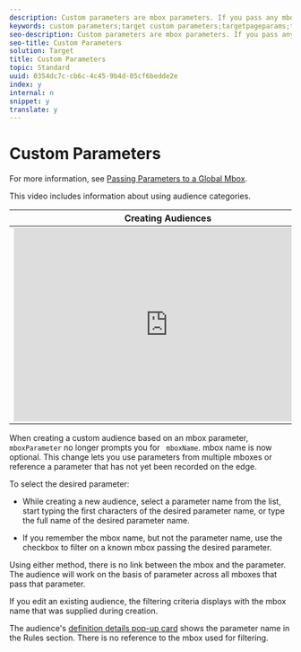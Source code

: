 ```yaml
---
description: Custom parameters are mbox parameters. If you pass any mbox parameters to mboxes, or use the targetPageParams function, those parameters appear here for use in audiences.
keywords: custom parameters;target custom parameters;targetpageparams;targeting mbox parameters
seo-description: Custom parameters are mbox parameters. If you pass any mbox parameters to mboxes, or use the targetPageParams function, those parameters appear here for use in audiences.
seo-title: Custom Parameters
solution: Target
title: Custom Parameters
topic: Standard
uuid: 0354dc7c-cb6c-4c45-9b4d-05cf6bedde2e
index: y
internal: n
snippet: y
translate: y
---
```


# Custom Parameters

For more information, see [ Passing Parameters to a Global Mbox](https://marketing.adobe.com/resources/help/en_US/target/ov/c_pass_parameters_to_global_mbox.html). 

This video includes information about using audience categories. 

<table id="table_A3A70CC0C9F54131BB9F098B4DA8C9D6"> 
 <thead> 
  <tr> 
   <th class="entry" colspan="2"> Creating Audiences </th> 
   <th colname="col3" class="entry"> 9:58 </th> 
  </tr>
 </thead>
 <tbody> 
  <tr> 
   <td colspan="2"> 
    <div width="550" class="video-iframe"> 
     <iframe src="https://www.youtube.com/embed/wV9lVTSOxMk/" frameborder="0" webkitallowfullscreen="true" mozallowfullscreen="true" oallowfullscreen="true" msallowfullscreen="true" allowfullscreen="allowfullscreen" scrolling="no" width="550" height="345">https://www.youtube.com/embed/wV9lVTSOxMk/</iframe>
    </div> </td> 
   <td colname="col3"> <p> 
     <ul id="ul_FF4FEC7BC7A34461BAA54FBE18A8E63B"> 
      <li id="li_7D6D4CB2E771430F84D2B658F8611532">Create audiences </li> 
      <li id="li_8529CB01E80B4C89B74287882AE0DA9D">Define audience categories </li> 
     </ul> </p> </td> 
  </tr> 
 </tbody> 
</table>

When creating a custom audience based on an mbox parameter, ` mboxParameter` no longer prompts you for ` mboxName`. mbox name is now optional. This change lets you use parameters from multiple mboxes or reference a parameter that has not yet been recorded on the edge. 

To select the desired parameter: 


* While creating a new audience, select a parameter name from the list, start typing the first characters of the desired parameter name, or type the full name of the desired parameter name. 

* If you remember the mbox name, but not the parameter name, use the checkbox to filter on a known mbox passing the desired parameter. 



Using either method, there is no link between the mbox and the parameter. The audience will work on the basis of parameter across all mboxes that pass that parameter. 

If you edit an existing audience, the filtering criteria displays with the mbox name that was supplied during creation. 

The audience's [ definition details pop-up card](../../../c_target/c_audiences.md#section_11B9C4A777E14D36BA1E925021945780) shows the parameter name in the Rules section. There is no reference to the mbox used for filtering. 
